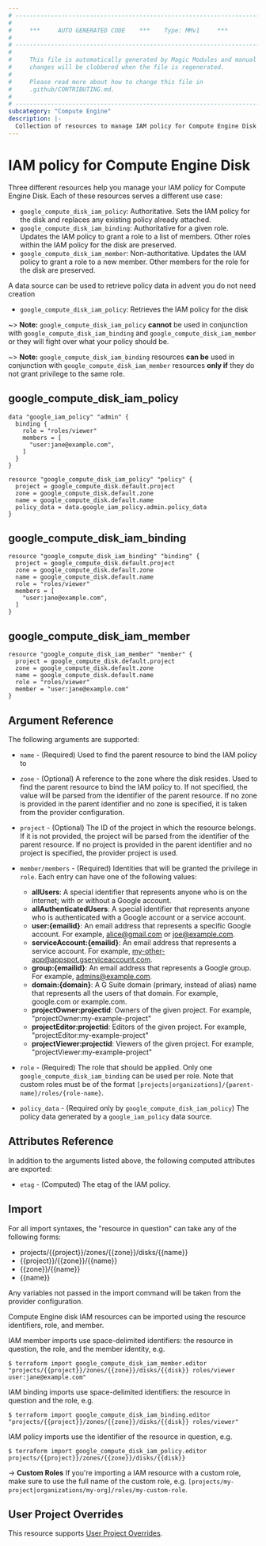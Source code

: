 ```yaml
---
# ----------------------------------------------------------------------------
#
#     ***     AUTO GENERATED CODE    ***    Type: MMv1     ***
#
# ----------------------------------------------------------------------------
#
#     This file is automatically generated by Magic Modules and manual
#     changes will be clobbered when the file is regenerated.
#
#     Please read more about how to change this file in
#     .github/CONTRIBUTING.md.
#
# ----------------------------------------------------------------------------
subcategory: "Compute Engine"
description: |-
  Collection of resources to manage IAM policy for Compute Engine Disk
---
```


# IAM policy for Compute Engine Disk
Three different resources help you manage your IAM policy for Compute Engine Disk. Each of these resources serves a different use case:

* `google_compute_disk_iam_policy`: Authoritative. Sets the IAM policy for the disk and replaces any existing policy already attached.
* `google_compute_disk_iam_binding`: Authoritative for a given role. Updates the IAM policy to grant a role to a list of members. Other roles within the IAM policy for the disk are preserved.
* `google_compute_disk_iam_member`: Non-authoritative. Updates the IAM policy to grant a role to a new member. Other members for the role for the disk are preserved.

A data source can be used to retrieve policy data in advent you do not need creation

* `google_compute_disk_iam_policy`: Retrieves the IAM policy for the disk

~> **Note:** `google_compute_disk_iam_policy` **cannot** be used in conjunction with `google_compute_disk_iam_binding` and `google_compute_disk_iam_member` or they will fight over what your policy should be.

~> **Note:** `google_compute_disk_iam_binding` resources **can be** used in conjunction with `google_compute_disk_iam_member` resources **only if** they do not grant privilege to the same role.



## google_compute_disk_iam_policy

```hcl
data "google_iam_policy" "admin" {
  binding {
    role = "roles/viewer"
    members = [
      "user:jane@example.com",
    ]
  }
}

resource "google_compute_disk_iam_policy" "policy" {
  project = google_compute_disk.default.project
  zone = google_compute_disk.default.zone
  name = google_compute_disk.default.name
  policy_data = data.google_iam_policy.admin.policy_data
}
```

## google_compute_disk_iam_binding

```hcl
resource "google_compute_disk_iam_binding" "binding" {
  project = google_compute_disk.default.project
  zone = google_compute_disk.default.zone
  name = google_compute_disk.default.name
  role = "roles/viewer"
  members = [
    "user:jane@example.com",
  ]
}
```

## google_compute_disk_iam_member

```hcl
resource "google_compute_disk_iam_member" "member" {
  project = google_compute_disk.default.project
  zone = google_compute_disk.default.zone
  name = google_compute_disk.default.name
  role = "roles/viewer"
  member = "user:jane@example.com"
}
```


## Argument Reference

The following arguments are supported:

* `name` - (Required) Used to find the parent resource to bind the IAM policy to
* `zone` - (Optional) A reference to the zone where the disk resides. Used to find the parent resource to bind the IAM policy to. If not specified,
  the value will be parsed from the identifier of the parent resource. If no zone is provided in the parent identifier and no
  zone is specified, it is taken from the provider configuration.

* `project` - (Optional) The ID of the project in which the resource belongs.
    If it is not provided, the project will be parsed from the identifier of the parent resource. If no project is provided in the parent identifier and no project is specified, the provider project is used.

* `member/members` - (Required) Identities that will be granted the privilege in `role`.
  Each entry can have one of the following values:
  * **allUsers**: A special identifier that represents anyone who is on the internet; with or without a Google account.
  * **allAuthenticatedUsers**: A special identifier that represents anyone who is authenticated with a Google account or a service account.
  * **user:{emailid}**: An email address that represents a specific Google account. For example, alice@gmail.com or joe@example.com.
  * **serviceAccount:{emailid}**: An email address that represents a service account. For example, my-other-app@appspot.gserviceaccount.com.
  * **group:{emailid}**: An email address that represents a Google group. For example, admins@example.com.
  * **domain:{domain}**: A G Suite domain (primary, instead of alias) name that represents all the users of that domain. For example, google.com or example.com.
  * **projectOwner:projectid**: Owners of the given project. For example, "projectOwner:my-example-project"
  * **projectEditor:projectid**: Editors of the given project. For example, "projectEditor:my-example-project"
  * **projectViewer:projectid**: Viewers of the given project. For example, "projectViewer:my-example-project"

* `role` - (Required) The role that should be applied. Only one
    `google_compute_disk_iam_binding` can be used per role. Note that custom roles must be of the format
    `[projects|organizations]/{parent-name}/roles/{role-name}`.

* `policy_data` - (Required only by `google_compute_disk_iam_policy`) The policy data generated by
  a `google_iam_policy` data source.

## Attributes Reference

In addition to the arguments listed above, the following computed attributes are
exported:

* `etag` - (Computed) The etag of the IAM policy.

## Import

For all import syntaxes, the "resource in question" can take any of the following forms:

* projects/{{project}}/zones/{{zone}}/disks/{{name}}
* {{project}}/{{zone}}/{{name}}
* {{zone}}/{{name}}
* {{name}}

Any variables not passed in the import command will be taken from the provider configuration.

Compute Engine disk IAM resources can be imported using the resource identifiers, role, and member.

IAM member imports use space-delimited identifiers: the resource in question, the role, and the member identity, e.g.
```
$ terraform import google_compute_disk_iam_member.editor "projects/{{project}}/zones/{{zone}}/disks/{{disk}} roles/viewer user:jane@example.com"
```

IAM binding imports use space-delimited identifiers: the resource in question and the role, e.g.
```
$ terraform import google_compute_disk_iam_binding.editor "projects/{{project}}/zones/{{zone}}/disks/{{disk}} roles/viewer"
```

IAM policy imports use the identifier of the resource in question, e.g.
```
$ terraform import google_compute_disk_iam_policy.editor projects/{{project}}/zones/{{zone}}/disks/{{disk}}
```

-> **Custom Roles** If you're importing a IAM resource with a custom role, make sure to use the
 full name of the custom role, e.g. `[projects/my-project|organizations/my-org]/roles/my-custom-role`.

## User Project Overrides

This resource supports [User Project Overrides](https://registry.terraform.io/providers/hashicorp/google/latest/docs/guides/provider_reference#user_project_override).
